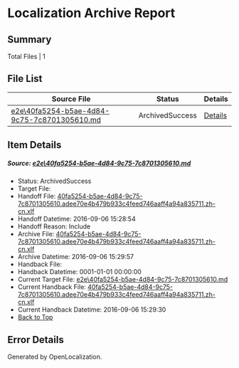 # <a name='report-top'></a> Localization Archive Report

## Summary
 Total Files | 1

## File List
 Source File | Status | Details 
 ----------- | ------ | ------- 
 [e2e\40fa5254-b5ae-4d84-9c75-7c8701305610.md](https://github.com/OpenLocalizationTestOrg/ol-test0/blob/5ca49cd1e328e588fdca2f351bb39676ae8a1915/e2e/40fa5254-b5ae-4d84-9c75-7c8701305610.md) | ArchivedSuccess | [Details](#0f4990a82a3cb51464ae47fc9d8edf32c282c9e01)

## Item Details
##### <a name='0f4990a82a3cb51464ae47fc9d8edf32c282c9e01'></a> Source: [e2e\40fa5254-b5ae-4d84-9c75-7c8701305610.md](https://github.com/OpenLocalizationTestOrg/ol-test0/blob/5ca49cd1e328e588fdca2f351bb39676ae8a1915/e2e/40fa5254-b5ae-4d84-9c75-7c8701305610.md)
* Status: ArchivedSuccess
* Target File: 
* Handoff File: [40fa5254-b5ae-4d84-9c75-7c8701305610.adee70e4b479b933c4feed746aaff4a94a835711.zh-cn.xlf](https://github.com/OpenLocalizationTestOrg/ol-test0-handoff/blob/140680f4e89b2dc2c13738cc0fac6bcb46b53246/ol-handoff/OpenLocalizationTestOrg/ol-test0-zhcn/ci/ht/40fa5254-b5ae-4d84-9c75-7c8701305610.adee70e4b479b933c4feed746aaff4a94a835711.zh-cn.xlf)
* Handoff Datetime: 2016-09-06 15:28:54
* Handoff Reason: Include
* Archive File: [40fa5254-b5ae-4d84-9c75-7c8701305610.adee70e4b479b933c4feed746aaff4a94a835711.zh-cn.xlf](https://github.com/OpenLocalizationTestOrg/ol-test0-handoff/blob/5e71e84602ce659dc26335939e5ad1ce8860bb79/ol-archive/OpenLocalizationTestOrg/ol-test0-zhcn/ci/ht/40fa5254-b5ae-4d84-9c75-7c8701305610.adee70e4b479b933c4feed746aaff4a94a835711.zh-cn.xlf)
* Archive Datetime: 2016-09-06 15:29:57
* Handback File: 
* Handback Datetime: 0001-01-01 00:00:00
* Current Target File: [e2e\40fa5254-b5ae-4d84-9c75-7c8701305610.md](https://github.com/OpenLocalizationTestOrg/ol-test0-zhcn/blob/1f5488db59595e9dc9c7eba2537b728f8151f3ae/e2e/40fa5254-b5ae-4d84-9c75-7c8701305610.md)
* Current Handback File: [40fa5254-b5ae-4d84-9c75-7c8701305610.adee70e4b479b933c4feed746aaff4a94a835711.zh-cn.xlf](https://github.com/OpenLocalizationTestOrg/ol-test0-handback/blob/f89b4d0e8daa540569deced69398c28ccc53efea/ol-handback/OpenLocalizationTestOrg/ol-test0-zhcn/ci/ht/40fa5254-b5ae-4d84-9c75-7c8701305610.adee70e4b479b933c4feed746aaff4a94a835711.zh-cn.xlf)
* Current Handback Datetime: 2016-09-06 15:29:30
* [Back to Top](#report-top)


## Error Details

Generated by OpenLocalization.
